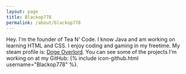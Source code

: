 ```yaml
---
layout: page
title: Blackop778
permalink: /about/blackop778
---
```


Hey. I'm the founder of Tea N' Code. I know Java and am working on learning HTML and CSS. I enjoy coding and gaming in my freetime.
My steam profile is: [Doge Overlord](http://steamcommunity.com/id/Blackop778/). You can see some of the projects I'm working on at my GitHub: {% include icon-github.html username="Blackop778" %}.
